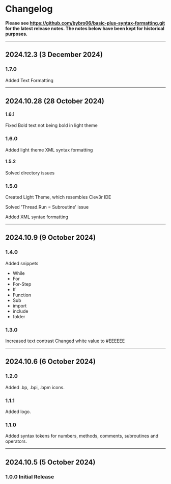 # Changelog

**Please see https://github.com/bybro06/basic-plus-syntax-formatting.git for the latest release notes. The notes below have been kept for historical purposes.**

---

## 2024.12.3 (3 December 2024)

### 1.7.0
Added Text Formatting

---

## 2024.10.28 (28 October 2024)

#### 1.6.1
Fixed Bold text not being bold in light theme

### 1.6.0
Added light theme XML syntax formatting

#### 1.5.2
Solved directory issues

### 1.5.0
Created Light Theme, which resembles Clev3r IDE

Solved 'Thread.Run = Subroutine' issue

Added XML syntax formatting

---

## 2024.10.9 (9 October 2024)

### 1.4.0
Added snippets

- While
- For
- For-Step
- If
- Function
- Sub
- import
- include
- folder

### 1.3.0
Increased text contrast
Changed white value to #EEEEEE

---

## 2024.10.6 (6 October 2024)

### 1.2.0
Added .bp, .bpi, .bpm icons.

### 1.1.1
Added logo.

### 1.1.0
Added syntax tokens for numbers, methods, comments, subroutines and operators.

---

## 2024.10.5 (5 October 2024)

### 1.0.0 Initial Release

